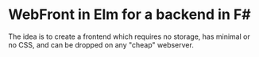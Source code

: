 # WebFront in Elm for a backend in F#

The idea is to create a frontend which requires no storage, has minimal or no CSS, and can be dropped on any "cheap" webserver.